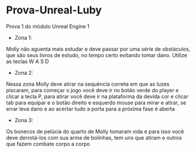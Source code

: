 # Prova-Unreal-Luby

Prova 1 do módulo Unreal Engine 1

- Zona 1: 

Molly não aguenta mais estudar e deve passar por uma série de obstáculos, que são seus livros de estudo, no tempo certo evitando tomar dano. Utilize as teclas W A S D



- Zona 2:

Nessa zona Molly deve atirar na sequência correta em que as luzes piscaram, para começar o jogo você deve ir no botão verde do player e clicar a tecla P, para atirar você deve ir na plataforma da devida cor e clicar tab para equipar e o botão direito e esquerdo mouse para mirar e atirar, se errar leva dano e ao acertar tudo a porta para a próxima fase é aberta



- Zona 3:

Os bonecos de pelúcia do quarto de Molly tomaram vida e para isso você deve derrotá-los com sua arma de bolinhas, tem uns que atiram e outros que fazem combate corpo a corpo
